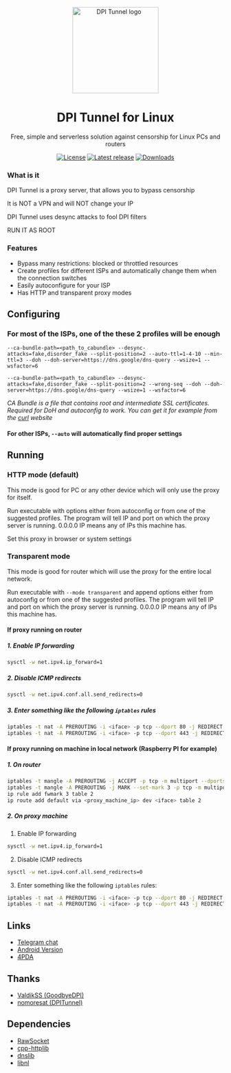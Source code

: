 <div align="center">
<img src="assets/logo.webp" alt="DPI Tunnel logo" width="200">
<br><h1>DPI Tunnel for Linux</h1>
Free, simple and serverless solution against censorship for Linux PCs and routers

<a href="https://github.com/txtsd/DPITunnel/blob/master/LICENSE"><img src="https://img.shields.io/github/license/txtsd/DPITunnel?style=flat-square" alt="License"/></a>
<a href="https://github.com/txtsd/DPITunnel/releases/latest"><img src="https://img.shields.io/github/v/release/txtsd/DPITunnel?style=flat-square" alt="Latest release"/></a>
<a href="https://github.com/txtsd/DPITunnel/releases"><img src="https://img.shields.io/github/downloads/txtsd/DPITunnel/total?style=flat-square" alt="Downloads"/></a>
</div>

### What is it

DPI Tunnel is a proxy server, that allows you to bypass censorship

It is NOT a VPN and will NOT change your IP

DPI Tunnel uses desync attacks to fool DPI filters

RUN IT AS ROOT

### Features

* Bypass many restrictions: blocked or throttled resources
* Create profiles for different ISPs and automatically change them when the connection switches
* Easily autoconfigure for your ISP
* Has HTTP and transparent proxy modes

## Configuring

### For most of the ISPs, one of the these 2 profiles will be enough

```shell
--ca-bundle-path=<path_to_cabundle> --desync-attacks=fake,disorder_fake --split-position=2 --auto-ttl=1-4-10 --min-ttl=3 --doh --doh-server=https://dns.google/dns-query --wsize=1 --wsfactor=6
```

```shell
--ca-bundle-path=<path_to_cabundle> --desync-attacks=fake,disorder_fake --split-position=2 --wrong-seq --doh --doh-server=https://dns.google/dns-query --wsize=1 --wsfactor=6
```

*CA Bundle is a file that contains root and intermediate SSL certificates. Required for DoH and autoconfig to work. You
can get it for example from the [curl](https://curl.se/ca/cacert.pem) website*

#### For other ISPs, `--auto` will automatically find proper settings

## Running

### HTTP mode (default)

This mode is good for PC or any other device which will only use the proxy for itself.

Run executable with options either from autoconfig or from one of the suggested profiles. The program will tell IP and
port on which the proxy server is running. 0.0.0.0 IP means any of IPs this machine has.

Set this proxy in browser or system settings

### Transparent mode

This mode is good for router which will use the proxy for the entire local network.

Run executable with `--mode transparent` and append options either from autoconfig or from one of the suggested
profiles. The program will tell IP and port on which the proxy server is running. 0.0.0.0 IP means any of IPs this
machine has.

#### If proxy running on router

##### 1. Enable IP forwarding

```bash
sysctl -w net.ipv4.ip_forward=1
```

##### 2. Disable ICMP redirects

```bash
sysctl -w net.ipv4.conf.all.send_redirects=0
```

##### 3. Enter something like the following ```iptables``` rules

```bash
iptables -t nat -A PREROUTING -i <iface> -p tcp --dport 80 -j REDIRECT --to-port <proxy_port>
iptables -t nat -A PREROUTING -i <iface> -p tcp --dport 443 -j REDIRECT --to-port <proxy_port>
```

#### If proxy running on machine in local network (Raspberry PI for example)

##### 1. On router

```bash
iptables -t mangle -A PREROUTING -j ACCEPT -p tcp -m multiport --dports 80,443 -s <proxy_machine_ip>
iptables -t mangle -A PREROUTING -j MARK --set-mark 3 -p tcp -m multiport --dports 80,443
ip rule add fwmark 3 table 2
ip route add default via <proxy_machine_ip> dev <iface> table 2
```

##### 2. On proxy machine

1. Enable IP forwarding

```bash
sysctl -w net.ipv4.ip_forward=1
```

2. Disable ICMP redirects

```bash
sysctl -w net.ipv4.conf.all.send_redirects=0
```

3. Enter something like the following ```iptables``` rules:

```bash
iptables -t nat -A PREROUTING -i <iface> -p tcp --dport 80 -j REDIRECT --to-port <proxy_port>
iptables -t nat -A PREROUTING -i <iface> -p tcp --dport 443 -j REDIRECT --to-port <proxy_port>
```

## Links

* [Telegram chat](https://t.me/DPITunnelOFFICIAL)
* [Android Version](https://github.com/nomoresat/DPITunnel-android)
* [4PDA](https://4pda.to/forum/index.php?showtopic=1043778)

## Thanks

* [ValdikSS (GoodbyeDPI)](https://github.com/ValdikSS/GoodbyeDPI)
* [nomoresat (DPITunnel)](https://github.com/nomoresat/DPITunnel)

## Dependencies

* [RawSocket](https://github.com/chkpk/RawSocket)
* [cpp-httplib](https://github.com/yhirose/cpp-httplib)
* [dnslib](https://github.com/mnezerka/dnslib)
* [libnl](https://www.infradead.org/~tgr/libnl)
